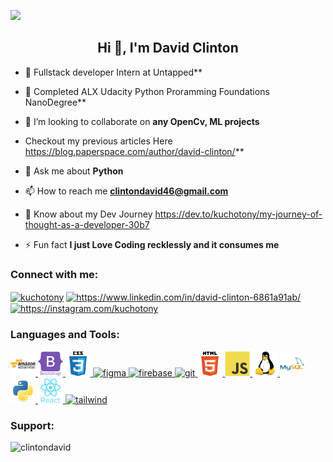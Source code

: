![](https://lh3.googleusercontent.com/T4PNKIWTBKeRyMDVjs-YqETEf8tUnmK5f7z8-5SQaS7iwGEDHodknRVuVWbW6gvVT0oN-X2fOrofP2aoQZkHUb5HX2JvBlJF6vjIhY3k2X7pOxiJI90JsKaEmSQk00LwbNiveHR_mDWr7pKLZrONudDmPibPZZn8iOvSln5vYLb0YGZvGOsgefoeV8_-WDNi6uXeTx2_7sqeM4zota-I12nd4g4_9R-C2Mz0Vb_zJsXOcyDrc_nbsD2kz0TUee8v8IG82yAdDY7JlwW6mJVGcH0lSVfBV6Ehu_t80s7ZvTd9pGy1rLPwCX6zEKBQ_Wf4LhiuOmMORwvtR1x058BofiLAxrVQY8h3tC5H_Fzk3UA4GRWcUQw30NU2glXlG1oUBvfhNKaSQOAGjWaeRPob7rRTsKtIo-coM41-NHIvhSmpD9epKvQ8F9ywxiJX60SgJ5xlfnu7s6tSLR9Q2E6_u75toKanppXkO3_4rTYDw6WKxC4NL51xSuyUVQvMCm2JZAMbbZNW3_mrevyXzHzeQg_xYFMeJ_juoNp7oPHys-zXosqfL2Ad0d-XCbg1LS5VeSj4WU293e7oNShWaLQGI8ISGW6ks0cKXeqi-FJ7sUqd_NSl0OXR-YfpIPTaGuZwB1N5yYm8GPcjXwAmgn3vvNX3rbAyx1sBAFfrLRWOj7qJUITGBGDJ7mS0-qYM9Zt-hs23AeBGDfdpXhwHdyf4Xgwqb4ip12pFmaNLTqsjL_x5EN4tGU61RMZeJAU=w440-h220-no?authuser=0)

<h2 align="center">Hi 👋, I'm David Clinton</h2>

- 🌱 Fullstack developer Intern at Untapped**
- 🌱 Completed ALX Udacity Python Proramming Foundations NanoDegree**

- 👯 I’m looking to collaborate on **any OpenCv, ML projects**

- Checkout my previous articles Here https://blog.paperspace.com/author/david-clinton/**


- 💬 Ask me about **Python**

- 📫 How to reach me **clintondavid46@gmail.com**

- 📄 Know about my Dev Journey https://dev.to/kuchotony/my-journey-of-thought-as-a-developer-30b7

- ⚡ Fun fact **I just Love Coding recklessly and it consumes me**

<h3 align="left">Connect with me:</h3>
<p align="left">
<a href="https://twitter.com/kuchotony" target="blank"><img align="center" src="https://raw.githubusercontent.com/rahuldkjain/github-profile-readme-generator/master/src/images/icons/Social/twitter.svg" alt="kuchotony" height="30" width="40" /></a>
<a href="https://linkedin.com/in/https://www.linkedin.com/in/david-clinton-6861a91ab/" target="blank"><img align="center" src="https://raw.githubusercontent.com/rahuldkjain/github-profile-readme-generator/master/src/images/icons/Social/linked-in-alt.svg" alt="https://www.linkedin.com/in/david-clinton-6861a91ab/" height="30" width="40" /></a>
<a href="https://instagram.com/https://instagram.com/kuchotony" target="blank"><img align="center" src="https://raw.githubusercontent.com/rahuldkjain/github-profile-readme-generator/master/src/images/icons/Social/instagram.svg" alt="https://instagram.com/kuchotony" height="30" width="40" /></a>
</p>

<h3 align="left">Languages and Tools:</h3>
<p align="left"> <a href="https://aws.amazon.com" target="_blank" rel="noreferrer"> <img src="https://raw.githubusercontent.com/devicons/devicon/master/icons/amazonwebservices/amazonwebservices-original-wordmark.svg" alt="aws" width="40" height="40"/> </a> <a href="https://getbootstrap.com" target="_blank" rel="noreferrer"> <img src="https://raw.githubusercontent.com/devicons/devicon/master/icons/bootstrap/bootstrap-plain-wordmark.svg" alt="bootstrap" width="40" height="40"/> </a> <a href="https://www.w3schools.com/css/" target="_blank" rel="noreferrer"> <img src="https://raw.githubusercontent.com/devicons/devicon/master/icons/css3/css3-original-wordmark.svg" alt="css3" width="40" height="40"/> </a> <a href="https://www.figma.com/" target="_blank" rel="noreferrer"> <img src="https://www.vectorlogo.zone/logos/figma/figma-icon.svg" alt="figma" width="40" height="40"/> </a> <a href="https://firebase.google.com/" target="_blank" rel="noreferrer"> <img src="https://www.vectorlogo.zone/logos/firebase/firebase-icon.svg" alt="firebase" width="40" height="40"/> </a> <a href="https://git-scm.com/" target="_blank" rel="noreferrer"> <img src="https://www.vectorlogo.zone/logos/git-scm/git-scm-icon.svg" alt="git" width="40" height="40"/> </a> <a href="https://www.w3.org/html/" target="_blank" rel="noreferrer"> <img src="https://raw.githubusercontent.com/devicons/devicon/master/icons/html5/html5-original-wordmark.svg" alt="html5" width="40" height="40"/> </a> <a href="https://developer.mozilla.org/en-US/docs/Web/JavaScript" target="_blank" rel="noreferrer"> <img src="https://raw.githubusercontent.com/devicons/devicon/master/icons/javascript/javascript-original.svg" alt="javascript" width="40" height="40"/> </a> <a href="https://www.linux.org/" target="_blank" rel="noreferrer"> <img src="https://raw.githubusercontent.com/devicons/devicon/master/icons/linux/linux-original.svg" alt="linux" width="40" height="40"/> </a> <a href="https://www.mysql.com/" target="_blank" rel="noreferrer"> <img src="https://raw.githubusercontent.com/devicons/devicon/master/icons/mysql/mysql-original-wordmark.svg" alt="mysql" width="40" height="40"/> </a> <a href="https://www.python.org" target="_blank" rel="noreferrer"> <img src="https://raw.githubusercontent.com/devicons/devicon/master/icons/python/python-original.svg" alt="python" width="40" height="40"/> </a> <a href="https://reactjs.org/" target="_blank" rel="noreferrer"> <img src="https://raw.githubusercontent.com/devicons/devicon/master/icons/react/react-original-wordmark.svg" alt="react" width="40" height="40"/> </a> <a href="https://tailwindcss.com/" target="_blank" rel="noreferrer"> <img src="https://www.vectorlogo.zone/logos/tailwindcss/tailwindcss-icon.svg" alt="tailwind" width="40" height="40"/> </a> </p>

<h3 align="left">Support:</h3>
<p><a href="https://www.buymeacoffee.com/clintondavid"> <img align="left" src="https://cdn.buymeacoffee.com/buttons/v2/default-yellow.png" height="50" width="210" alt="clintondavid" /></a></p><br><br>

